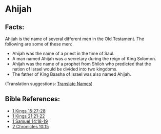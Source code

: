 # Ahijah #

## Facts: ##

Ahijah is the name of several different men in the Old Testament. The following are some of these men:

* Ahijah was the name of a priest in the time of Saul.
* A man named Ahijah was a secretary during the reign of King Solomon.
* Ahijah was the name of a prophet from Shiloh who predicted that the nation of Israel would be divided into two kingdoms.
* The father of King Baasha of Israel was also named Ahijah.

(Translation suggestions: [Translate Names](en/ta-vol1/translate/man/translate-names))



## Bible References: ##

* [1 Kings 15:27-28](en/tn/1ki/help/15/27)
* [1 Kings 21:21-22](en/tn/1ki/help/21/21)
* [1 Samuel 14:18-19](en/tn/1sa/help/14/18)
* [2 Chronicles 10:15](en/tn/2ch/help/10/15)